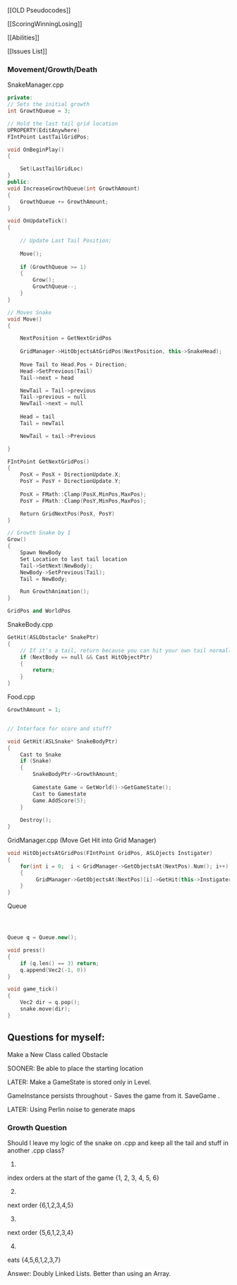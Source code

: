 [[OLD Pseudocodes]]

[[ScoringWinningLosing]]

[[Abilities]]

[[Issues List]]

### Movement/Growth/Death
SnakeManager.cpp
```cpp
private:
// Sets the initial growth
int GrowthQueue = 3;

// Hold the last tail grid location
UPROPERTY(EditAnywhere)
FIntPoint LastTailGridPos;

void OnBeginPlay()
{

	Set(LastTailGridLoc)
}
public:
void IncreaseGrowthQueue(int GrowthAmount)
{
	GrowthQueue += GrowthAmount;
}

void OnUpdateTick()
{
	
	// Update Last Tail Position;
	
	Move();
	
	if (GrowthQueue >= 1)
	{
		Grow();
		GrowthQueue--;
	}
}

// Moves Snake
void Move()
{

	NextPosition = GetNextGridPos
	
	GridManager->HitObjectsAtGridPos(NextPosition, this->SnakeHead);
	
	Move Tail to Head.Pos + Direction;
	Head->SetPrevious(Tail)
	Tail->next = head

	NewTail = Tail->previous
	Tail->previous = null
	NewTail->next = null
	
	Head = tail
	Tail = newTail

	NewTail = tail->Previous

}

FIntPoint GetNextGridPos()
{
	PosX = PosX + DirectionUpdate.X;  
	PosY = PosY + DirectionUpdate.Y;  
  
	PosX = FMath::Clamp(PosX,MinPos,MaxPos);  
	PosY = FMath::Clamp(PosY,MinPos,MaxPos);

	Return GridNextPos(PosX, PosY)
}

// Growth Snake by 1
Grow()
{
	Spawn NewBody
	Set Location to last tail location
	Tail->SetNext(NewBody);
	NewBody->SetPrevious(Tail);
	Tail = NewBody;

	Run GrowthAnimation();
}

GridPos and WorldPos

```

SnakeBody.cpp
```cpp
GetHit(ASLObstacle* SnakePtr)
{
	// If it's a tail, return because you can hit your own tail normally
	if (NextBody == null && Cast HitObjectPtr)
	{
		return;
	}
}
```

Food.cpp
```cpp
GrowthAmount = 1;


// Interface for score and stuff?

void GetHit(ASLSnake* SnakeBodyPtr)
{
	Cast to Snake
	if (Snake)
	{
		SnakeBodyPtr->GrowthAmount;
		
		Gamestate Game = GetWorld()->GetGameState();
		Cast to Gamestate
		Game.AddScore(5);
	}
	
	Destroy();
}
```

GridManager.cpp (Move Get Hit into Grid Manager)
```cpp
void HitObjectsAtGridPos(FIntPoint GridPos, ASLOjects Instigater)
{
	for(int i = 0;  i < GridManager->GetObjectsAt(NextPos).Num(); i++)  
	{      
		 GridManager->GetObjectsAt(NextPos)[i]->GetHit(this->Instigater);  
	}
}
```

Queue

```cpp



Queue q = Queue.new();

void press()
{
	if (q.len() == 3) return;
	q.append(Vec2(-1, 0))
}

void game_tick()
{
	Vec2 dir = q.pop();
	snake.move(dir);	
}

```

## Questions for myself:

Make a New Class called Obstacle

SOONER:
Be able to place the starting location

LATER:
Make a GameState is stored only in Level.

GameInstance persists throughout - Saves the game from it. 
SaveGame .

LATER:
Using Perlin noise to generate maps

### Growth Question
Should I leave my logic of the snake on .cpp and keep all the tail and stuff in another .cpp class?

1.
index orders at the start of the game
{1, 2, 3, 4, 5, 6}

2.
next order
{6,1,2,3,4,5}

3.
next order
{5,6,1,2,3,4}

4.
eats
{4,5,6,1,2,3,7}

Answer: Doubly Linked Lists. Better than using an Array.



